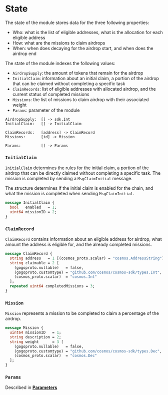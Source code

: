 <!--
order: 1
-->

# State

The state of the module stores data for the three following properties:

- Who: what is the list of eligible addresses, what is the allocation for each eligible address
- How: what are the missions to claim airdrops
- When: when does decaying for the airdrop start, and when does the airdrop end

The state of the module indexes the following values:

- `AirdropSupply`: the amount of tokens that remain for the airdrop
- `InitialClaim`: information about an initial claim, a portion of the airdrop that can be claimed without completing a specific task
- `ClaimRecords`: list of eligible addresses with allocated airdrop, and the current status of completed missions
- `Missions`: the list of missions to claim airdrop with their associated weight
- `Params`: parameter of the module

```
AirdropSupply:  [] -> sdk.Int
InitialClaim:   [] -> InitialClaim

ClaimRecords:   [address] -> ClaimRecord
Missions:       [id] -> Mission

Params:         [] -> Params
```

### `InitialClaim`

`InitialClaim` determines the rules for the initial claim, a portion of the airdrop that can be directly claimed without completing a specific task. The mission is completed by sending a `MsgClaimInitial` message.

The structure determines if the initial claim is enabled for the chain, and what the mission is completed when sending `MsgClaimInitial`.

```protobuf
message InitialClaim {
  bool   enabled   = 1;
  uint64 missionID = 2;
}
```

### `ClaimRecord`

`ClaimRecord` contains information about an eligible address for airdrop, what amount the address is eligible for, and the already completed missions.

```protobuf
message ClaimRecord {
  string address   = 1 [(cosmos_proto.scalar) = "cosmos.AddressString"];
  string claimable = 2 [
    (gogoproto.nullable)   = false,
    (gogoproto.customtype) = "github.com/cosmos/cosmos-sdk/types.Int",
    (cosmos_proto.scalar)  = "cosmos.Int"
  ];
  repeated uint64 completedMissions = 3;
}
```

### `Mission`

`Mission` represents a mission to be completed to claim a percentage of the airdrop.

```protobuf
message Mission {
  uint64 missionID   = 1;
  string description = 2;
  string weight      = 3 [
    (gogoproto.nullable)   = false,
    (gogoproto.customtype) = "github.com/cosmos/cosmos-sdk/types.Dec",
    (cosmos_proto.scalar)  = "cosmos.Dec"
  ];
}
```

### `Params`

Described in **[Parameters](05_params.md)**
